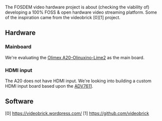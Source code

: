 The FOSDEM video hardware project is about (checking the viability of) developing a 100% FOSS & open hardware video streaming platform. Some of the inspiration came from the videobrick [0][1] project.

## Hardware
### Mainboard
We're evaluating the [Olimex A20-Olinuxino-Lime2](https://www.olimex.com/Products/OLinuXino/A20/A20-OLinuXino-LIME2/) as the main board.

### HDMI input
The A20 does not have HDMI input. We're looking into building a custom HDMI input board based upon the [ADV7611](https://www.analog.com/en/products/adv7611.html).

## Software


[0] https://videobrick.wordpress.com/
[1] https://github.com/videobrick
